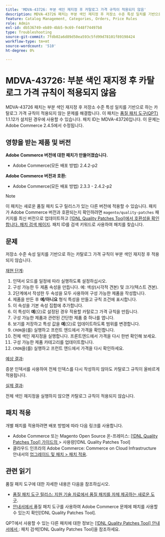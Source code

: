 ```yaml
---
title: 'MDVA-43726: 부분 색인 재지정 후 카탈로그 가격 규칙이 적용되지 않음'
description: MDVA-43726 패치는 부분 색인 재지정 후 저장소 수준 특성 일치를 기반으로 하는 카탈로그 가격 규칙이 적용되지 않는 문제를 해결합니다. 이 패치는 [Quality Patches Tool (QPT)](https://experienceleague.adobe.com/en/docs/commerce-operations/tools/quality-patches-tool/quality-patches-tool-to-self-serve-quality-patches) 1.1.12가 설치된 경우 사용할 수 있습니다. 패치 ID는 MDVA-43726입니다. 이 문제는 Adobe Commerce 2.4.5에서 수정됩니다.
feature: Catalog Management, Categories, Orders, Price Rules
role: Admin
exl-id: db536749-eb89-4bb5-9c69-f448f74497b8
type: Troubleshooting
source-git-commit: 7fdb02a6d89d50ea593c5fd99d78101f89198424
workflow-type: tm+mt
source-wordcount: '510'
ht-degree: 0%

---
```


# MDVA-43726: 부분 색인 재지정 후 카탈로그 가격 규칙이 적용되지 않음

MDVA-43726 패치는 부분 색인 재지정 후 저장소 수준 특성 일치를 기반으로 하는 카탈로그 가격 규칙이 적용되지 않는 문제를 해결합니다. 이 패치는 [품질 패치 도구(QPT)](https://experienceleague.adobe.com/en/docs/commerce-operations/tools/quality-patches-tool/quality-patches-tool-to-self-serve-quality-patches) 1.1.12가 설치된 경우에 사용할 수 있습니다. 패치 ID는 MDVA-43726입니다. 이 문제는 Adobe Commerce 2.4.5에서 수정됩니다.

## 영향을 받는 제품 및 버전

**Adobe Commerce 버전에 대한 패치가 만들어졌습니다.**

* Adobe Commerce(모든 배포 방법) 2.4.2-p2

**Adobe Commerce 버전과 호환:**

* Adobe Commerce(모든 배포 방법) 2.3.3 - 2.4.2-p2

>[!NOTE]
>
>이 패치는 새로운 품질 패치 도구 릴리스가 있는 다른 버전에 적용할 수 있습니다. 패치가 Adobe Commerce 버전과 호환되는지 확인하려면 `magento/quality-patches` 패키지를 최신 버전으로 업데이트하고 [[!DNL Quality Patches Tool]에서 호환성을 확인합니다. 패치 검색 페이지](https://experienceleague.adobe.com/en/docs/commerce-operations/tools/quality-patches-tool/quality-patches-tool-to-self-serve-quality-patches). 패치 ID를 검색 키워드로 사용하여 패치를 찾습니다.

## 문제

저장소 수준 속성 일치를 기반으로 하는 카탈로그 가격 규칙이 부분 색인 재지정 후 적용되지 않습니다.

<u>재현 단계</u>:

1. 인덱서 모드를 일정에 따라 실행하도록 설정하십시오.
1. 구성 가능한 두 제품 속성을 만듭니다. 예: 색상(시각적 견본) 및 크기(텍스트 견본).
1. 2단계에서 작성한 두 속성을 모두 사용하여 구성 가능한 제품을 작성합니다.
1. 제품을 만든 후 **예/아니요** 형식 특성을 만들고 규칙 조건에 표시합니다.
1. 이 속성을 기본 속성 집합에 추가합니다.
1. 이 특성이 **예**(으)로 설정된 경우 적용할 카탈로그 가격 규칙을 만듭니다.
1. 구성 가능한 제품과 관련된 간단한 제품 중 하나를 엽니다.
1. 보기를 저장하고 특성 값을 **예**(으)로 업데이트하도록 범위를 변경합니다.
1. `CRON`을(를) 실행하고 프런트 엔드에서 가격을 확인합니다.
1. 전체 색인 재지정을 실행합니다. 프론트엔드에서 가격을 다시 한번 확인해 보세요.
1. 구성 가능한 제품 카테고리를 업데이트합니다.
1. `CRON`을(를) 실행하고 프런트 엔드에서 가격을 다시 확인하세요.

<u>예상 결과</u>:

증분 인덱서를 사용하여 전체 인덱스를 다시 작성하지 않아도 카탈로그 규칙이 올바르게 적용됩니다.

<u>실제 결과</u>:

전체 색인 재지정을 실행하지 않으면 카탈로그 규칙이 적용되지 않습니다.

## 패치 적용

개별 패치를 적용하려면 배포 방법에 따라 다음 링크를 사용합니다.

* Adobe Commerce 또는 Magento Open Source 온-프레미스: [[!DNL Quality Patches Tool]  가이드의 ](/help/tools/quality-patches-tool/usage.md)> 사용량[!DNL Quality Patches Tool]
* 클라우드 인프라의 Adobe Commerce: Commerce on Cloud Infrastructure 안내서의 [업그레이드 및 패치 > 패치 적용](https://experienceleague.adobe.com/docs/commerce-cloud-service/user-guide/develop/upgrade/apply-patches.html).

## 관련 읽기

품질 패치 도구에 대한 자세한 내용은 다음을 참조하십시오.

* [품질 패치 도구 릴리스: 지원 기술 자료에서 품질 패치를 자체 제공하는 새로운 도구](https://experienceleague.adobe.com/en/docs/commerce-operations/tools/quality-patches-tool/quality-patches-tool-to-self-serve-quality-patches).
* [ 안내서에서 ](/help/tools/quality-patches-tool/patches-available-in-qpt/check-patch-for-magento-issue-with-magento-quality-patches.md)품질 패치 도구를 사용하여 Adobe Commerce 문제에 패치를 사용할 수 있는지 확인[!DNL Quality Patches Tool].

QPT에서 사용할 수 있는 다른 패치에 대한 정보는 [[!DNL Quality Patches Tool] 안내서에서 ](https://experienceleague.adobe.com/tools/commerce-quality-patches/index.html): 패치 검색[!DNL Quality Patches Tool]을 참조하세요.
